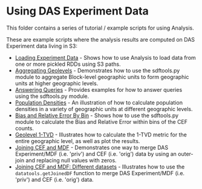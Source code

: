 Using DAS Experiment Data
=
This folder contains a series of tutorial / example scripts for using Analysis.


These are example scripts where the analysis results are computed on DAS Experiment data living in S3:
* [Loading Experiment Data](https://github.ti.census.gov/CB-DAS/das_decennial/blob/master/analysis/vignettes/using_das_data/loading_experiment_data.py) - Shows how to use Analysis to load data from one or more pickled RDDs using S3 paths.
* [Aggregating Geolevels](https://github.ti.census.gov/CB-DAS/das_decennial/blob/master/analysis/vignettes/using_das_data/aggregating_geolevels.py) - Demonstrates how to use the sdftools.py module to aggregate Block-level geographic units to form geographic units at higher geographic levels.
* [Answering Queries](https://github.ti.census.gov/CB-DAS/das_decennial/blob/master/analysis/vignettes/using_das_data/answering_queries.py) - Provides examples for how to answer queries using the sdftools.py module.
* [Population Densities](https://github.ti.census.gov/CB-DAS/das_decennial/blob/master/analysis/vignettes/using_das_data/population_densities.py) - An illustration of how to calculate population densities in a variety of geographic units at different geographic levels.
* [Bias and Relative Error By Bin](https://github.ti.census.gov/CB-DAS/das_decennial/blob/master/analysis/vignettes/using_das_data/bias_and_relerror_by_bin.py) - Shows how to use the sdftools.py module to calculate the Bias and Relative Error within bins of the CEF counts.
* [Geolevel 1-TVD](https://github.ti.census.gov/CB-DAS/das_decennial/blob/master/analysis/vignettes/using_das_data/geolevel_tvd.py) - Illustrates how to calculate the 1-TVD metric for the entire geographic level, as well as plot the results.
* [Joining CEF and MDF](https://github.ti.census.gov/CB-DAS/das_decennial/blob/master/analysis/vignettes/using_das_data/join_mdf_and_cef.py) - Demonstrates one way to merge DAS Experiment/MDF (i.e. 'priv') and CEF (i.e. 'orig') data by using an outer-join and replacing null values with zeros.
* [Joining CEF and MDF: Different datasets](https://github.ti.census.gov/CB-DAS/das_decennial/blob/master/analysis/vignettes/using_das_data/join_mdf_and_cef_different_datasets.py) - Illustrates how to use the `datatools.getJoinedDF` function to merge DAS Experiment/MDF (i.e. 'priv') and CEF (i.e. 'orig') data.

